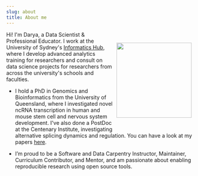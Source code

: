 ```yaml
---
slug: about
title: About me
---
```



<img src="../images/Darya1.jpg" height="200" style="padding: 30 10px; float: right;">

Hi! I'm Darya, a Data Scientist & Professional Educator. I work at the University of Sydney's [Informatics Hub](https://informatics.sydney.edu.au), where I develop advanced analytics training for researchers and consult on data science projects for researchers from across the university's schools and faculties.

- I hold a PhD in Genomics and Bioinformatics from the University of Queensland, where I investigated novel ncRNA transcription in human and mouse stem cell and nervous system development. I've also done a PostDoc at the Centenary Institute, investigating alternative splicing dynamics and regulation. You can have a look at my papers [here](https://www.ncbi.nlm.nih.gov/pubmed/?term=Vanichkina+D%5BAuthor%5D).


- I’m proud to be a Software and Data Carpentry Instructor, Maintainer, Curriculum Contributor, and Mentor, and am passionate about enabling reproducible research using open source tools. 

